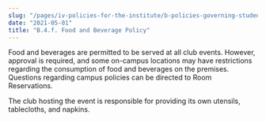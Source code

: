 ```yaml
---
slug: "/pages/iv-policies-for-the-institute/b-policies-governing-student-conduct-and-student-organizations/d-student-clubs-and-organizations/b-4-f-food-and-beverage-policy"
date: "2021-05-01"
title: "B.4.f. Food and Beverage Policy"
---
```


Food and beverages are permitted to be served at all club events. However, approval is required, and some on-campus locations may have restrictions regarding the consumption of food and beverages on the premises. Questions regarding campus policies can be directed to Room Reservations.

The club hosting the event is responsible for providing its own utensils, tablecloths, and napkins.
